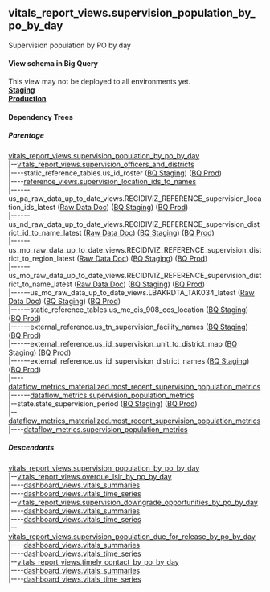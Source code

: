 ## vitals_report_views.supervision_population_by_po_by_day

Supervision population by PO by day


#### View schema in Big Query
This view may not be deployed to all environments yet.<br/>
[**Staging**](https://console.cloud.google.com/bigquery?pli=1&p=recidiviz-staging&page=table&project=recidiviz-staging&d=vitals_report_views&t=supervision_population_by_po_by_day)
<br/>
[**Production**](https://console.cloud.google.com/bigquery?pli=1&p=recidiviz-123&page=table&project=recidiviz-123&d=vitals_report_views&t=supervision_population_by_po_by_day)
<br/>

#### Dependency Trees

##### Parentage
[vitals_report_views.supervision_population_by_po_by_day](../vitals_report_views/supervision_population_by_po_by_day.md) <br/>
|--[vitals_report_views.supervision_officers_and_districts](../vitals_report_views/supervision_officers_and_districts.md) <br/>
|----static_reference_tables.us_id_roster ([BQ Staging](https://console.cloud.google.com/bigquery?pli=1&p=recidiviz-staging&page=table&project=recidiviz-staging&d=static_reference_tables&t=us_id_roster)) ([BQ Prod](https://console.cloud.google.com/bigquery?pli=1&p=recidiviz-123&page=table&project=recidiviz-123&d=static_reference_tables&t=us_id_roster)) <br/>
|----[reference_views.supervision_location_ids_to_names](../reference_views/supervision_location_ids_to_names.md) <br/>
|------us_pa_raw_data_up_to_date_views.RECIDIVIZ_REFERENCE_supervision_location_ids_latest ([Raw Data Doc](../../../ingest/us_pa/raw_data/RECIDIVIZ_REFERENCE_supervision_location_ids.md)) ([BQ Staging](https://console.cloud.google.com/bigquery?pli=1&p=recidiviz-staging&page=table&project=recidiviz-staging&d=us_pa_raw_data_up_to_date_views&t=RECIDIVIZ_REFERENCE_supervision_location_ids_latest)) ([BQ Prod](https://console.cloud.google.com/bigquery?pli=1&p=recidiviz-123&page=table&project=recidiviz-123&d=us_pa_raw_data_up_to_date_views&t=RECIDIVIZ_REFERENCE_supervision_location_ids_latest)) <br/>
|------us_nd_raw_data_up_to_date_views.RECIDIVIZ_REFERENCE_supervision_district_id_to_name_latest ([Raw Data Doc](../../../ingest/us_nd/raw_data/RECIDIVIZ_REFERENCE_supervision_district_id_to_name.md)) ([BQ Staging](https://console.cloud.google.com/bigquery?pli=1&p=recidiviz-staging&page=table&project=recidiviz-staging&d=us_nd_raw_data_up_to_date_views&t=RECIDIVIZ_REFERENCE_supervision_district_id_to_name_latest)) ([BQ Prod](https://console.cloud.google.com/bigquery?pli=1&p=recidiviz-123&page=table&project=recidiviz-123&d=us_nd_raw_data_up_to_date_views&t=RECIDIVIZ_REFERENCE_supervision_district_id_to_name_latest)) <br/>
|------us_mo_raw_data_up_to_date_views.RECIDIVIZ_REFERENCE_supervision_district_to_region_latest ([Raw Data Doc](../../../ingest/us_mo/raw_data/RECIDIVIZ_REFERENCE_supervision_district_to_region.md)) ([BQ Staging](https://console.cloud.google.com/bigquery?pli=1&p=recidiviz-staging&page=table&project=recidiviz-staging&d=us_mo_raw_data_up_to_date_views&t=RECIDIVIZ_REFERENCE_supervision_district_to_region_latest)) ([BQ Prod](https://console.cloud.google.com/bigquery?pli=1&p=recidiviz-123&page=table&project=recidiviz-123&d=us_mo_raw_data_up_to_date_views&t=RECIDIVIZ_REFERENCE_supervision_district_to_region_latest)) <br/>
|------us_mo_raw_data_up_to_date_views.RECIDIVIZ_REFERENCE_supervision_district_to_name_latest ([Raw Data Doc](../../../ingest/us_mo/raw_data/RECIDIVIZ_REFERENCE_supervision_district_to_name.md)) ([BQ Staging](https://console.cloud.google.com/bigquery?pli=1&p=recidiviz-staging&page=table&project=recidiviz-staging&d=us_mo_raw_data_up_to_date_views&t=RECIDIVIZ_REFERENCE_supervision_district_to_name_latest)) ([BQ Prod](https://console.cloud.google.com/bigquery?pli=1&p=recidiviz-123&page=table&project=recidiviz-123&d=us_mo_raw_data_up_to_date_views&t=RECIDIVIZ_REFERENCE_supervision_district_to_name_latest)) <br/>
|------us_mo_raw_data_up_to_date_views.LBAKRDTA_TAK034_latest ([Raw Data Doc](../../../ingest/us_mo/raw_data/LBAKRDTA_TAK034.md)) ([BQ Staging](https://console.cloud.google.com/bigquery?pli=1&p=recidiviz-staging&page=table&project=recidiviz-staging&d=us_mo_raw_data_up_to_date_views&t=LBAKRDTA_TAK034_latest)) ([BQ Prod](https://console.cloud.google.com/bigquery?pli=1&p=recidiviz-123&page=table&project=recidiviz-123&d=us_mo_raw_data_up_to_date_views&t=LBAKRDTA_TAK034_latest)) <br/>
|------static_reference_tables.us_me_cis_908_ccs_location ([BQ Staging](https://console.cloud.google.com/bigquery?pli=1&p=recidiviz-staging&page=table&project=recidiviz-staging&d=static_reference_tables&t=us_me_cis_908_ccs_location)) ([BQ Prod](https://console.cloud.google.com/bigquery?pli=1&p=recidiviz-123&page=table&project=recidiviz-123&d=static_reference_tables&t=us_me_cis_908_ccs_location)) <br/>
|------external_reference.us_tn_supervision_facility_names ([BQ Staging](https://console.cloud.google.com/bigquery?pli=1&p=recidiviz-staging&page=table&project=recidiviz-staging&d=external_reference&t=us_tn_supervision_facility_names)) ([BQ Prod](https://console.cloud.google.com/bigquery?pli=1&p=recidiviz-123&page=table&project=recidiviz-123&d=external_reference&t=us_tn_supervision_facility_names)) <br/>
|------external_reference.us_id_supervision_unit_to_district_map ([BQ Staging](https://console.cloud.google.com/bigquery?pli=1&p=recidiviz-staging&page=table&project=recidiviz-staging&d=external_reference&t=us_id_supervision_unit_to_district_map)) ([BQ Prod](https://console.cloud.google.com/bigquery?pli=1&p=recidiviz-123&page=table&project=recidiviz-123&d=external_reference&t=us_id_supervision_unit_to_district_map)) <br/>
|------external_reference.us_id_supervision_district_names ([BQ Staging](https://console.cloud.google.com/bigquery?pli=1&p=recidiviz-staging&page=table&project=recidiviz-staging&d=external_reference&t=us_id_supervision_district_names)) ([BQ Prod](https://console.cloud.google.com/bigquery?pli=1&p=recidiviz-123&page=table&project=recidiviz-123&d=external_reference&t=us_id_supervision_district_names)) <br/>
|----[dataflow_metrics_materialized.most_recent_supervision_population_metrics](../dataflow_metrics_materialized/most_recent_supervision_population_metrics.md) <br/>
|------[dataflow_metrics.supervision_population_metrics](../../metrics/supervision/supervision_population_metrics.md) <br/>
|--state.state_supervision_period ([BQ Staging](https://console.cloud.google.com/bigquery?pli=1&p=recidiviz-staging&page=table&project=recidiviz-staging&d=state&t=state_supervision_period)) ([BQ Prod](https://console.cloud.google.com/bigquery?pli=1&p=recidiviz-123&page=table&project=recidiviz-123&d=state&t=state_supervision_period)) <br/>
|--[dataflow_metrics_materialized.most_recent_supervision_population_metrics](../dataflow_metrics_materialized/most_recent_supervision_population_metrics.md) <br/>
|----[dataflow_metrics.supervision_population_metrics](../../metrics/supervision/supervision_population_metrics.md) <br/>


##### Descendants
[vitals_report_views.supervision_population_by_po_by_day](../vitals_report_views/supervision_population_by_po_by_day.md) <br/>
|--[vitals_report_views.overdue_lsir_by_po_by_day](../vitals_report_views/overdue_lsir_by_po_by_day.md) <br/>
|----[dashboard_views.vitals_summaries](../dashboard_views/vitals_summaries.md) <br/>
|----[dashboard_views.vitals_time_series](../dashboard_views/vitals_time_series.md) <br/>
|--[vitals_report_views.supervision_downgrade_opportunities_by_po_by_day](../vitals_report_views/supervision_downgrade_opportunities_by_po_by_day.md) <br/>
|----[dashboard_views.vitals_summaries](../dashboard_views/vitals_summaries.md) <br/>
|----[dashboard_views.vitals_time_series](../dashboard_views/vitals_time_series.md) <br/>
|--[vitals_report_views.supervision_population_due_for_release_by_po_by_day](../vitals_report_views/supervision_population_due_for_release_by_po_by_day.md) <br/>
|----[dashboard_views.vitals_summaries](../dashboard_views/vitals_summaries.md) <br/>
|----[dashboard_views.vitals_time_series](../dashboard_views/vitals_time_series.md) <br/>
|--[vitals_report_views.timely_contact_by_po_by_day](../vitals_report_views/timely_contact_by_po_by_day.md) <br/>
|----[dashboard_views.vitals_summaries](../dashboard_views/vitals_summaries.md) <br/>
|----[dashboard_views.vitals_time_series](../dashboard_views/vitals_time_series.md) <br/>

